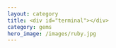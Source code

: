 ```yaml
---
layout: category
title: <div id="terminal"></div>
category: gems
hero_image: /images/ruby.jpg
---
```

